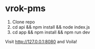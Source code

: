 # vrok-pms

1. Clone repo
2. cd api && npm install && node index.js
3. cd app && npm install && npm run dev

Visit http://127.0.0.1:8080 and Voila!
